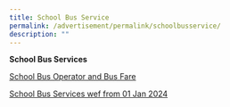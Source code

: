 ```yaml
---
title: School Bus Service
permalink: /advertisement/permalink/schoolbusservice/
description: ""
---
```

**School Bus Services**

[School Bus Operator and Bus Fare](/files/school%20bus%20operator%20and%20fare%20for%20web.pdf)

[School Bus Services wef from 01 Jan 2024 ](/files/school%20bus%20services%20wef%20from%2001%20jan%202024_updated.pdf)